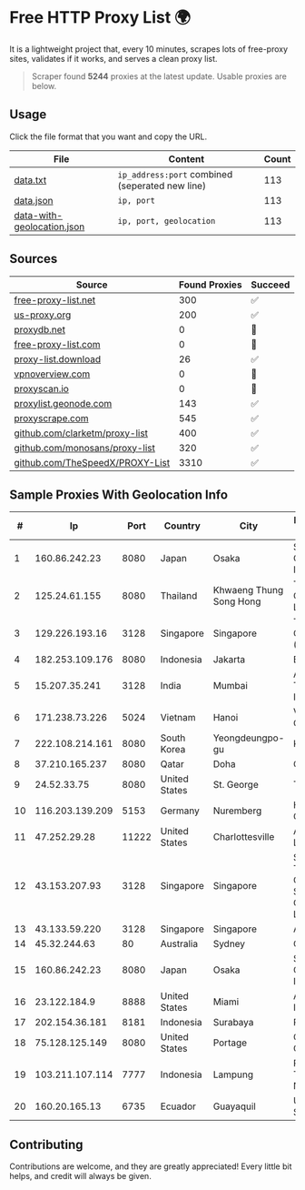 
# Free HTTP Proxy List 🌍

It is a lightweight project that, every 10 minutes, scrapes lots of free-proxy sites, validates if it works, and serves a clean proxy list.


> Scraper found **5244** proxies at the latest update. Usable proxies are below.

## Usage

Click the file format that you want and copy the URL.


|File|Content|Count|
|----|-------|-----|
|[data.txt](https://raw.githubusercontent.com/themiralay/Proxy-List-World/master/data.txt)|`ip_address:port` combined (seperated new line)|113|
|[data.json](https://raw.githubusercontent.com/themiralay/Proxy-List-World/master/data.json)|`ip, port`|113|
|[data-with-geolocation.json](https://raw.githubusercontent.com/themiralay/Proxy-List-World/master/data-with-geolocation.json)|`ip, port, geolocation`|113|

## Sources

|Source|Found Proxies|Succeed|
|------|-------------|-------|
|[free-proxy-list.net](https://free-proxy-list.net)|300|✅|
|[us-proxy.org](https://www.us-proxy.org)|200|✅|
|[proxydb.net](http://proxydb.net)|0|🚫|
|[free-proxy-list.com](https://free-proxy-list.com/?page=&port=&type%5B%5D=http&type%5B%5D=https&up_time=0&search=Search)|0|🚫|
|[proxy-list.download](https://www.proxy-list.download/HTTP)|26|✅|
|[vpnoverview.com](https://vpnoverview.com/privacy/anonymous-browsing/free-proxy-servers)|0|🚫|
|[proxyscan.io](https://www.proxyscan.io)|0|🚫|
|[proxylist.geonode.com](https://proxylist.geonode.com/api/proxy-list?limit=300&page=1&sort_by=lastChecked&sort_type=desc&protocols=http,https)|143|✅|
|[proxyscrape.com](https://api.proxyscrape.com/v2/?request=displayproxies&protocol=http&timeout=10000&country=all&ssl=all&anonymity=all)|545|✅|
|[github.com/clarketm/proxy-list](https://raw.githubusercontent.com/clarketm/proxy-list/master/proxy-list-raw.txt)|400|✅|
|[github.com/monosans/proxy-list](https://raw.githubusercontent.com/monosans/proxy-list/main/proxies/http.txt)|320|✅|
|[github.com/TheSpeedX/PROXY-List](https://raw.githubusercontent.com/TheSpeedX/PROXY-List/master/http.txt)|3310|✅|


## Sample Proxies With Geolocation Info

|#|Ip|Port|Country|City|Internet Service Provider|
|-|--|----|-------|----|-------------------------|
|1|160.86.242.23|8080|Japan|Osaka|Sony Network Communications Inc|
|2|125.24.61.155|8080|Thailand|Khwaeng Thung Song Hong|TOT Public Company Limited|
|3|129.226.193.16|3128|Singapore|Singapore|Tencent Cloud Computing (Beijing) Co|
|4|182.253.109.176|8080|Indonesia|Jakarta|Biznet Metronet|
|5|15.207.35.241|3128|India|Mumbai|Amazon Technologies Inc.|
|6|171.238.73.226|5024|Vietnam|Hanoi|Viettel Corporation|
|7|222.108.214.161|8080|South Korea|Yeongdeungpo-gu|Korea Telecom|
|8|37.210.165.237|8080|Qatar|Doha|Ooredoo-MBB|
|9|24.52.33.75|8080|United States|St. George|TDS TELECOM|
|10|116.203.139.209|5153|Germany|Nuremberg|Hetzner Online GmbH|
|11|47.252.29.28|11222|United States|Charlottesville|Alibaba.com LLC|
|12|43.153.207.93|3128|Singapore|Singapore|Shenzhen Tencent Computer Systems Company Limited|
|13|43.133.59.220|3128|Singapore|Singapore|Aceville Pte.ltd|
|14|45.32.244.63|80|Australia|Sydney|Choopa|
|15|160.86.242.23|8080|Japan|Osaka|Sony Network Communications Inc|
|16|23.122.184.9|8888|United States|Miami|AT&T Services, Inc.|
|17|202.154.36.181|8181|Indonesia|Surabaya|RADNET-BDG|
|18|75.128.125.149|8080|United States|Portage|Charter Communications|
|19|103.211.107.114|7777|Indonesia|Lampung|PT Atmega Telecomindo Nusantara|
|20|160.20.165.13|6735|Ecuador|Guayaquil|Ufinet Panama S.A.|



## Contributing

Contributions are welcome, and they are greatly appreciated! Every
little bit helps, and credit will always be given.

